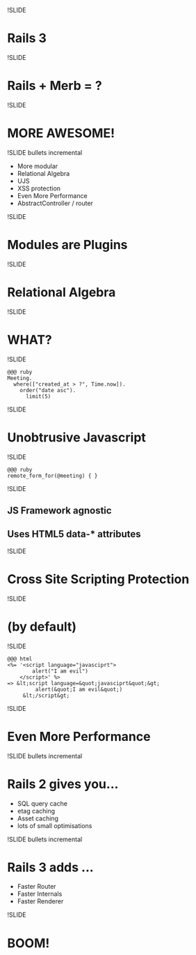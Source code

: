 !SLIDE
# Rails 3 #

!SLIDE
# Rails + Merb = ? #

!SLIDE
# MORE AWESOME! #

!SLIDE bullets incremental

- More modular
- Relational Algebra
- UJS
- XSS protection
- Even More Performance
- AbstractController / router

!SLIDE

# Modules are Plugins #

!SLIDE

# Relational Algebra #

!SLIDE

# WHAT? #

!SLIDE

    @@@ ruby
    Meeting.
      where(["created_at > ?", Time.now]).
        order("date asc").
          limit(5)

!SLIDE

# Unobtrusive Javascript #

!SLIDE

    @@@ ruby
    remote_form_for(@meeting) { }
    
!SLIDE

## JS Framework agnostic ##
## Uses HTML5 data-* attributes ##

!SLIDE

# Cross Site Scripting Protection

!SLIDE

# (by default)

!SLIDE
    
    @@@ html
    <%= '<script language="javasciprt">
            alert("I am evil")
        </script>' %>
    => &lt;script language=&quot;javasciprt&quot;&gt;
             alert(&quot;I am evil&quot;)
         &lt;/script&gt;

!SLIDE

# Even More Performance #

!SLIDE bullets incremental

# Rails 2 gives you... #

- SQL query cache
- etag caching
- Asset caching
- lots of small optimisations

!SLIDE bullets incremental

# Rails 3 adds ... #

- Faster Router
- Faster Internals
- Faster Renderer

!SLIDE

# BOOM! #